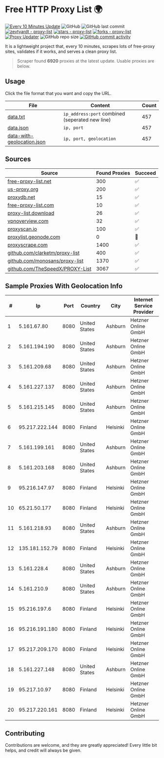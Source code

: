 
# Free HTTP Proxy List 🌍

[![Every 10 Minutes Update](https://github.com/mertguvencli/http-proxy-list/actions/workflows/main.yml/badge.svg?branch=main)](https://github.com/mertguvencli/http-proxy-list/actions/workflows/main.yml)
![GitHub](https://img.shields.io/github/license/mertguvencli/http-proxy-list)
![GitHub last commit](https://img.shields.io/github/last-commit/mertguvencli/http-proxy-list)
[![zevtyardt - proxy-list](https://img.shields.io/static/v1?label=zevtyardt&message=proxy-list&color=blue&logo=github)](https://github.com/zevtyardt/proxy-list "Go to GitHub repo")
[![stars - proxy-list](https://img.shields.io/github/stars/zevtyardt/proxy-list?style=social)](https://github.com/zevtyardt/proxy-list)
[![forks - proxy-list](https://img.shields.io/github/forks/zevtyardt/proxy-list?style=social)](https://github.com/zevtyardt/proxy-list)
[![Proxy Updater](https://github.com/zevtyardt/proxy-list/workflows/Proxy%20Updater/badge.svg)](https://github.com/zevtyardt/proxy-list/actions?query=workflow:"Proxy+Updater")
![GitHub repo size](https://img.shields.io/github/repo-size/zevtyardt/proxy-list)
[![GitHub commit activity](https://img.shields.io/github/commit-activity/m/zevtyardt/proxy-list?logo=commits)](https://github.com/zevtyardt/proxy-list/commits/main)

It is a lightweight project that, every 10 minutes, scrapes lots of free-proxy sites, validates if it works, and serves a clean proxy list.

> Scraper found **6920** proxies at the latest update. Usable proxies are below.

## Usage

Click the file format that you want and copy the URL.

|File|Content|Count|
|----|-------|-----|
|[data.txt](https://raw.githubusercontent.com/mertguvencli/http-proxy-list/main/proxy-list/data.txt)|`ip_address:port` combined (seperated new line)|457|
|[data.json](https://raw.githubusercontent.com/mertguvencli/http-proxy-list/main/proxy-list/data.json)|`ip, port`|457|
|[data-with-geolocation.json](https://raw.githubusercontent.com/mertguvencli/http-proxy-list/main/proxy-list/data-with-geolocation.json)|`ip, port, geolocation`|457|

## Sources

|Source|Found Proxies|Succeed|
|------|-------------|-------|
|[free-proxy-list.net](https://free-proxy-list.net)|300|✅|
|[us-proxy.org](https://www.us-proxy.org)|200|✅|
|[proxydb.net](http://proxydb.net)|15|✅|
|[free-proxy-list.com](https://free-proxy-list.com/?page=&port=&type%5B%5D=http&type%5B%5D=https&up_time=0&search=Search)|10|✅|
|[proxy-list.download](https://www.proxy-list.download/HTTP)|26|✅|
|[vpnoverview.com](https://vpnoverview.com/privacy/anonymous-browsing/free-proxy-servers)|32|✅|
|[proxyscan.io](https://www.proxyscan.io)|100|✅|
|[proxylist.geonode.com](https://proxylist.geonode.com/api/proxy-list?limit=300&page=1&sort_by=lastChecked&sort_type=desc&protocols=http,https)|0|🚫|
|[proxyscrape.com](https://api.proxyscrape.com/v2/?request=displayproxies&protocol=http&timeout=10000&country=all&ssl=all&anonymity=all)|1400|✅|
|[github.com/clarketm/proxy-list](https://raw.githubusercontent.com/clarketm/proxy-list/master/proxy-list-raw.txt)|400|✅|
|[github.com/monosans/proxy-list](https://raw.githubusercontent.com/monosans/proxy-list/main/proxies/http.txt)|1370|✅|
|[github.com/TheSpeedX/PROXY-List](https://raw.githubusercontent.com/TheSpeedX/PROXY-List/master/http.txt)|3067|✅|


## Sample Proxies With Geolocation Info

|#|Ip|Port|Country|City|Internet Service Provider|
|-|--|----|-------|----|-------------------------|
|1|5.161.67.80|8080|United States|Ashburn|Hetzner Online GmbH|
|2|5.161.194.190|8080|United States|Ashburn|Hetzner Online GmbH|
|3|5.161.209.68|8080|United States|Ashburn|Hetzner Online GmbH|
|4|5.161.227.137|8080|United States|Ashburn|Hetzner Online GmbH|
|5|5.161.215.145|8080|United States|Ashburn|Hetzner Online GmbH|
|6|95.217.222.144|8080|Finland|Helsinki|Hetzner Online GmbH|
|7|5.161.199.161|8080|United States|Ashburn|Hetzner Online GmbH|
|8|5.161.203.168|8080|United States|Ashburn|Hetzner Online GmbH|
|9|95.216.147.97|8080|Finland|Helsinki|Hetzner Online GmbH|
|10|65.21.50.177|8080|Finland|Helsinki|Hetzner Online GmbH|
|11|5.161.218.93|8080|United States|Ashburn|Hetzner Online GmbH|
|12|135.181.152.79|8080|Finland|Helsinki|Hetzner Online GmbH|
|13|5.161.228.4|8080|United States|Ashburn|Hetzner Online GmbH|
|14|5.161.210.9|8080|United States|Ashburn|Hetzner Online GmbH|
|15|95.216.197.6|8080|Finland|Helsinki|Hetzner Online GmbH|
|16|95.216.191.180|8080|Finland|Helsinki|Hetzner Online GmbH|
|17|95.217.209.170|8080|Finland|Helsinki|Hetzner Online GmbH|
|18|5.161.227.148|8080|United States|Ashburn|Hetzner Online GmbH|
|19|95.217.10.97|8080|Finland|Helsinki|Hetzner Online GmbH|
|20|95.217.220.161|8080|Finland|Helsinki|Hetzner Online GmbH|



## Contributing

Contributions are welcome, and they are greatly appreciated! Every
little bit helps, and credit will always be given.

